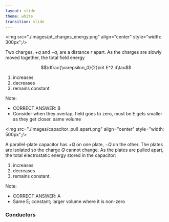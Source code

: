 ```yaml
---
layout: slide
theme: white
transition: slide
---
```


<section data-markdown>

<img src="./images/pt_charges_energy.png" align="center" style="width: 300px";/>


Two charges, $+q$ and $-q$, are a distance $r$ apart.  As the charges are slowly moved together, the total field energy

$$\dfrac{\varepsilon_0}{2}\int E^2 d\tau$$

1. increases
2. decreases
3. remains constant

Note:
* CORRECT ANSWER: B
* Consider when they overlap, field goes to zero, must be E gets smaller as they get closer. same volume
</section>

<section data-markdown>

<img src="./images/capacitor_pull_apart.png" align="center" style="width: 500px";/>


A parallel-plate capacitor has $+Q$ on one plate, $-Q$ on the other.  The plates are isolated so the charge $Q$ cannot change.  As the plates are pulled apart, the total electrostatic energy stored in the capacitor:

1. increases
2. decreases
3. remains constant.

Note:
* CORRECT ANSWER: A
* Same E; constant; larger volume where it is non-zero
</section>

<section data-markdown>

### Conductors

</section>

